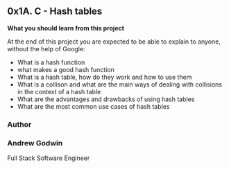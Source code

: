 ## 0x1A. C - Hash tables

**What you should learn from this project**

At the end of this project you are expected to be able to explain
to anyone, without the help of Google:

* What is a hash function
* what makes a good hash function
* What is a hash table, how do they work and how to use them
* What is a collison and what are the main ways of dealing with collisions
  in the context of a hash table
* What are the advantages and drawbacks of using hash tables
* What are the most common use cases of hash tables

### Author
### Andrew Godwin
Full Stack Software Engineer